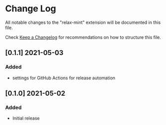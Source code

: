 # Change Log

All notable changes to the "relax-mint" extension will be documented in this file.

Check [Keep a Changelog](http://keepachangelog.com/) for recommendations on how to structure this file.

## [0.1.1] 2021-05-03

### Added

- settings for GitHub Actions for release automation

## [0.1.0] 2021-05-02

### Added

- Initial release
